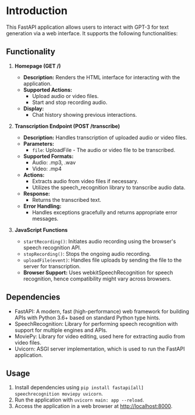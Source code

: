 # Introduction
This FastAPI application allows users to interact with GPT-3 for text generation via a web interface. It supports the following functionalities:

## Functionality
1. **Homepage (GET /)**
    - **Description:** Renders the HTML interface for interacting with the application.
    - **Supported Actions:**
        - Upload audio or video files.
        - Start and stop recording audio.
    - **Display:**
        - Chat history showing previous interactions.

2. **Transcription Endpoint (POST /transcribe)**
    - **Description:** Handles transcription of uploaded audio or video files.
    - **Parameters:**
        - `file`: UploadFile - The audio or video file to be transcribed.
    - **Supported Formats:**
        - Audio: .mp3, .wav
        - Video: .mp4
    - **Actions:**
        - Extracts audio from video files if necessary.
        - Utilizes the speech_recognition library to transcribe audio data.
    - **Response:**
        - Returns the transcribed text.
    - **Error Handling:**
        - Handles exceptions gracefully and returns appropriate error messages.

3. **JavaScript Functions**
    - `startRecording()`: Initiates audio recording using the browser's speech recognition API.
    - `stopRecording()`: Stops the ongoing audio recording.
    - `uploadFile(event)`: Handles file uploads by sending the file to the server for transcription.
    - **Browser Support:** Uses webkitSpeechRecognition for speech recognition, hence compatibility might vary across browsers.

## Dependencies
- FastAPI: A modern, fast (high-performance) web framework for building APIs with Python 3.6+ based on standard Python type hints.
- SpeechRecognition: Library for performing speech recognition with support for multiple engines and APIs.
- MoviePy: Library for video editing, used here for extracting audio from video files.
- Uvicorn: ASGI server implementation, which is used to run the FastAPI application.

## Usage
1. Install dependencies using `pip install fastapi[all] speechrecognition moviepy uvicorn`.
2. Run the application with `uvicorn main: app --reload`.
3. Access the application in a web browser at [http://localhost:8000](http://localhost:8000).
